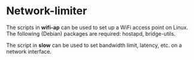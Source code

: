 # Network-limiter

The scripts in **wifi-ap** can be used to set up a WiFi access point on Linux. The following (Debian) packages are required: hostapd, bridge-utils.

The script in **slow** can be used to set bandwidth limit, latency, etc. on a network interface.
